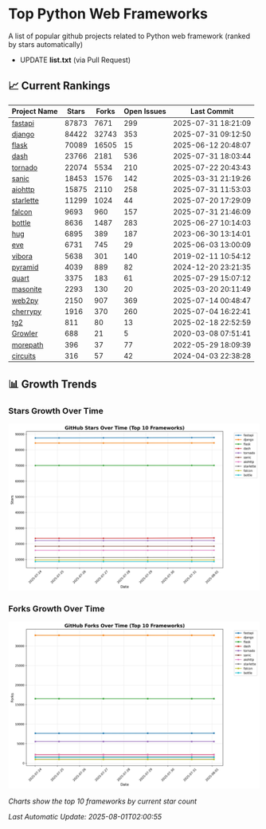 # Top Python Web Frameworks
A list of popular github projects related to Python web framework (ranked by stars automatically)

* UPDATE **list.txt** (via Pull Request)

## 📈 Current Rankings

| Project Name | Stars | Forks | Open Issues | Last Commit |
| ------------ | ----- | ----- | ----------- | ----------- |
| [fastapi](https://github.com/fastapi/fastapi) | 87873 | 7671 | 299 | 2025-07-31 18:21:09 |
| [django](https://github.com/django/django) | 84422 | 32743 | 353 | 2025-07-31 09:12:50 |
| [flask](https://github.com/pallets/flask) | 70089 | 16505 | 15 | 2025-06-12 20:48:07 |
| [dash](https://github.com/plotly/dash) | 23766 | 2181 | 536 | 2025-07-31 18:03:44 |
| [tornado](https://github.com/tornadoweb/tornado) | 22074 | 5534 | 210 | 2025-07-22 20:43:43 |
| [sanic](https://github.com/sanic-org/sanic) | 18453 | 1576 | 142 | 2025-03-31 21:19:26 |
| [aiohttp](https://github.com/aio-libs/aiohttp) | 15875 | 2110 | 258 | 2025-07-31 11:53:03 |
| [starlette](https://github.com/encode/starlette) | 11299 | 1024 | 44 | 2025-07-20 17:29:09 |
| [falcon](https://github.com/falconry/falcon) | 9693 | 960 | 157 | 2025-07-31 21:46:09 |
| [bottle](https://github.com/bottlepy/bottle) | 8636 | 1487 | 283 | 2025-06-27 10:14:03 |
| [hug](https://github.com/hugapi/hug) | 6895 | 389 | 187 | 2023-06-30 13:14:01 |
| [eve](https://github.com/pyeve/eve) | 6731 | 745 | 29 | 2025-06-03 13:00:09 |
| [vibora](https://github.com/vibora-io/vibora) | 5638 | 301 | 140 | 2019-02-11 10:54:12 |
| [pyramid](https://github.com/Pylons/pyramid) | 4039 | 889 | 82 | 2024-12-20 23:21:35 |
| [quart](https://github.com/pallets/quart) | 3375 | 183 | 61 | 2025-07-29 15:07:12 |
| [masonite](https://github.com/MasoniteFramework/masonite) | 2293 | 130 | 20 | 2025-03-20 20:11:49 |
| [web2py](https://github.com/web2py/web2py) | 2150 | 907 | 369 | 2025-07-14 00:48:47 |
| [cherrypy](https://github.com/cherrypy/cherrypy) | 1916 | 370 | 260 | 2025-07-04 16:22:41 |
| [tg2](https://github.com/TurboGears/tg2) | 811 | 80 | 13 | 2025-02-18 22:52:59 |
| [Growler](https://github.com/pyGrowler/Growler) | 688 | 21 | 5 | 2020-03-08 07:51:41 |
| [morepath](https://github.com/morepath/morepath) | 396 | 37 | 77 | 2022-05-29 18:09:39 |
| [circuits](https://github.com/circuits/circuits) | 316 | 57 | 42 | 2024-04-03 22:38:28 |

## 📊 Growth Trends

### Stars Growth Over Time
![Stars Chart](charts/stars_chart.jpg)

### Forks Growth Over Time
![Forks Chart](charts/forks_chart.jpg)

*Charts show the top 10 frameworks by current star count*


*Last Automatic Update: 2025-08-01T02:00:55*